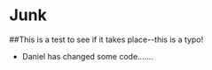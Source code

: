 # Junk

##This is a test to see if it takes place--this is a typo!


- Daniel has changed some code.......

